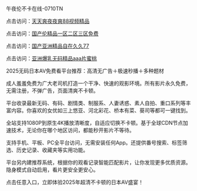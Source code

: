 午夜伦不卡在线-0710TN

点击访问：<a href="https://heiliaowzu4ur.pages.dev">天天爽夜夜爽88视频精品</a>

点击访问：<a href="https://heiliaoll4qsx.pages.dev">国产伦精品一区二区三区免费</a>

点击访问：<a href="https://heiliaowt0d7p.pages.dev">国产亚洲精品自在久久77</a>

点击访问：<a href="https://heiliaoe8ajia.pages.dev">亚洲爆乳无码精品aaa片蜜桃</a>

2025无码日本AV免费看平台推荐：高清无广告＋极速秒播＋多种题材

成人羞羞免费为广大老司机打造一个干净、快速的观影环境。所有影片永久免费，无需注册，不弹广告，页面清爽不卡顿。

平台收录最新无码、有码、剧情类、制服系、人妻诱惑、素人自拍、重口系列等丰富内容。你喜欢的女优如三上悠亚、河北彩花、桥本有菜、葵司等都可一键找到。

全站支持1080P到原生4K播放清晰度，自适应切换不卡顿。基于全球CDN节点加速技术，无论你在哪个地区访问，都能秒开影片不等待。

支持手机、平板、PC全平台访问，无需安装任何App。还提供番号搜索、标签筛选、历史记录、收藏夹等实用功能。

平台另内建推荐系统，根据你的观看记录智能匹配影片，让你发现更多优质资源。隐身模式自动启用，看片更安全更安心。

点击任意入口，立即体验2025年超清不卡顿的日本AV盛宴！

<span style="display:none;">[Canonical link]  (  ）</span> 
